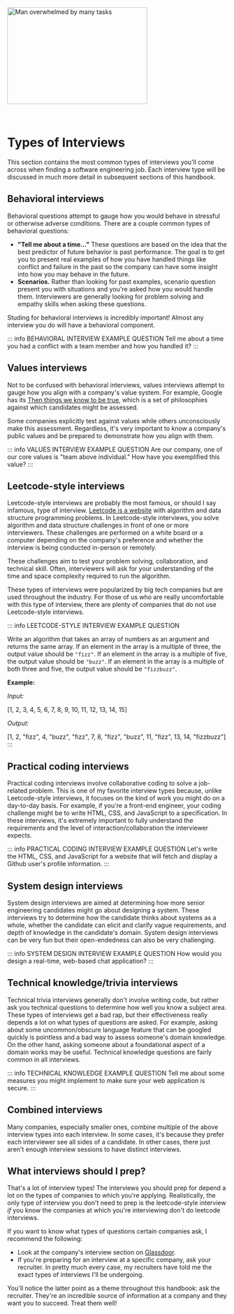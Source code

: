<img style="margin: 0 auto; max-width:20rem; margin-bottom: 2rem" alt="Man overwhelmed by many tasks" width="320px" height="221px" src="/types.png" />

# Types of Interviews

This section contains the most common types of interviews you'll come across when finding a software engineering job. Each interview type will be discussed in much more detail in subsequent sections of this handbook.

## Behavioral interviews

Behavioral questions attempt to gauge how you would behave in stressful or otherwise adverse conditions. There are a couple common types of behavioral questions:

- **"Tell me about a time..."** These questions are based on the idea that the best predictor of future behavior is past performance. The goal is to get you to present real examples of how you have handled things like conflict and failure in the past so the company can have some insight into how you may behave in the future.
- **Scenarios.** Rather than looking for past examples, scenario question present you with situations and you're asked how you would handle them. Interviewers are generally looking for problem solving and empathy skills when asking these questions.

Studing for behavioral interviews is incredibly important! Almost any interview you do will have a behavioral component.

::: info BEHAVIORAL INTERVIEW EXAMPLE QUESTION
Tell me about a time you had a conflict with a team member and how you handled it?
:::

## Values interviews

Not to be confused with behavioral interviews, values interviews attempt to gauge how you align with a company's value system. For example, Google has its [Then things we know to be true](https://about.google/philosophy/), which is a set of philosophies against which candidates might be assessed.

Some companies explicitly test against values while others unconsciously make this assessment. Regardless, it's very important to know a company's public values and be prepared to demonstrate how you align with them.

::: info VALUES INTERVIEW EXAMPLE QUESTION
Are our company, one of our core values is "team above individual." How have you exemplified this value?
:::

## Leetcode-style interviews

Leetcode-style interviews are probably the most famous, or should I say infamous, type of interview. [Leetcode is a website](https://leetcode.com/) with algorithm and data structure programming problems. In Leetcode-style interviews, you solve algorithm and data structure challenges in front of one or more interviewers. These challenges are performed on a white board or a computer depending on the company's preference and whether the interview is being conducted in-person or remotely.

These challenges aim to test your problem solving, collaboration, and technical skill. Often, interviewers will ask for your understanding of the time and space complexity required to run the algorithm.

These types of interviews were popularized by big tech companies but are used throughout the industry. For those of us who are really uncomfortable with this type of interview, there are plenty of companies that do not use Leetcode-style interviews.

::: info LEETCODE-STYLE INTERVIEW EXAMPLE QUESTION

Write an algorithm that takes an array of numbers as an argument and returns the same array. If an element in the array is a multiple of three, the output value should be `"fizz"`. If an element in the array is a multiple of five, the output value should be `"buzz"`. If an element in the array is a multiple of both three and five, the output value should be `"fizzbuzz"`.

**Example:**

_Input:_

[1, 2, 3, 4, 5, 6, 7, 8, 9, 10, 11, 12, 13, 14, 15]

_Output:_

[1, 2, "fizz", 4, "buzz", "fizz", 7, 8, "fizz", "buzz", 11, "fizz", 13, 14, "fizzbuzz"]
:::

## Practical coding interviews

Practical coding interviews involve collaborative coding to solve a job-related problem. This is one of my favorite interview types because, unlike Leetcode-style interviews, it focuses on the kind of work you might do on a day-to-day basis. For example, if you're a front-end engineer, your coding challenge might be to write HTML, CSS, and JavaScript to a specification. In these interviews, it's extremely important to fully understand the requirements and the level of interaction/collaboration the interviewer expects.

::: info PRACTICAL CODING INTERVIEW EXAMPLE QUESTION
Let's write the HTML, CSS, and JavaScript for a website that will fetch and display a Github user's profile information.
:::

## System design interviews

System design interviews are aimed at determining how more senior engineering candidates might go about designing a system. These interviews try to determine how the candidate thinks about systems as a whole, whether the candidate can elicit and clarify vague requirements, and depth of knowledge in the candidate's domain. System design interviews can be very fun but their open-endedness can also be very challenging.

::: info SYSTEM DESIGN INTERVIEW EXAMPLE QUESTION
How would you design a real-time, web-based chat application?
:::

## Technical knowledge/trivia interviews

Technical trivia interviews generally don't involve writing code, but rather ask you technical questions to determine how well you know a subject area. These types of interviews get a bad rap, but their effectiveness really depends a lot on what types of questions are asked. For example, asking about some uncommon/obscure language feature that can be googled quickly is pointless and a bad way to assess someone's domain knowledge. On the other hand, asking someone about a foundational aspect of a domain works may be useful. Technical knowledge questions are fairly common in all interviews.

::: info TECHNICAL KNOWLEDGE EXAMPLE QUESTION
Tell me about some measures you might implement to make sure your web application is secure.
:::

## Combined interviews

Many companies, especially smaller ones, combine multiple of the above interview types into each interview. In some cases, it's because they prefer each interviewer see all sides of a candidate. In other cases, there just aren't enough interview sessions to have distinct interviews.

## What interviews should I prep?

That's a lot of interview types! The interviews you should prep for depend a lot on the types of companies to which you're applying. Realistically, the only type of interview you don't need to prep is the leetcode-style interview _if_ you know the companies at which you're interviewing don't do leetcode interviews.

If you want to know what types of questions certain companies ask, I recommend the following:

- Look at the company's interview section on [Glassdoor](https://glassdoor.com/).
- If you're preparing for an interview at a specific company, ask your recruiter. In pretty much every case, my recruiters have told me the exact types of interviews I'll be undergoing.

You'll notice the latter point as a theme throughout this handbook: ask the recruiter. They're an incredible source of information at a company and they want you to succeed. Treat them well!

